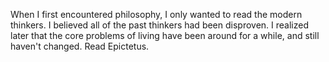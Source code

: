 When I first encountered philosophy, I only wanted to read the modern thinkers. I believed all of the past thinkers had been disproven. I realized later that the core problems of living have been around for a while, and still haven't changed. Read Epictetus.
